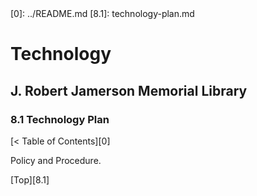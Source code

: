<head>
	<link rel="stylesheet" type="text/css" href="../main.css">
</head>
[0]: ../README.md
[8.1]: technology-plan.md

# Technology
## J. Robert Jamerson Memorial Library
### 8.1 Technology Plan
[< Table of Contents][0]

Policy and Procedure.

[Top][8.1]
